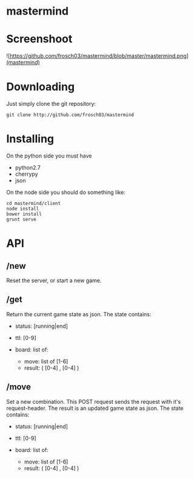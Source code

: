 mastermind
==========

# Screenshoot #

![https://github.com/frosch03/mastermind/blob/master/mastermind.png](mastermind)

# Downloading #

Just simply clone the git repository:

    git clone http://github.com/frosch03/mastermind


# Installing #

On the python side you must have

* python2.7
* cherrypy
* json

On the node side you should do something like:

    cd mastermind/client
    node install
    bower install
    grunt serve

# API #

## /new ##

Reset the server, or start a new game.


## /get ##

Return the current game state as json. The state contains:

* status: [running|end]
* ttl: [0-9]
* board: list of:

    * move: list of [1-6]
    * result: ( [0-4] , [0-4] )


## /move ##

Set a new combination. This POST request sends the request with it's
request-header. The result is an updated game state as json. The state
contains:

* status: [running|end]
* ttl: [0-9]
* board: list of:

    * move: list of [1-6]
    * result: ( [0-4] , [0-4] )
